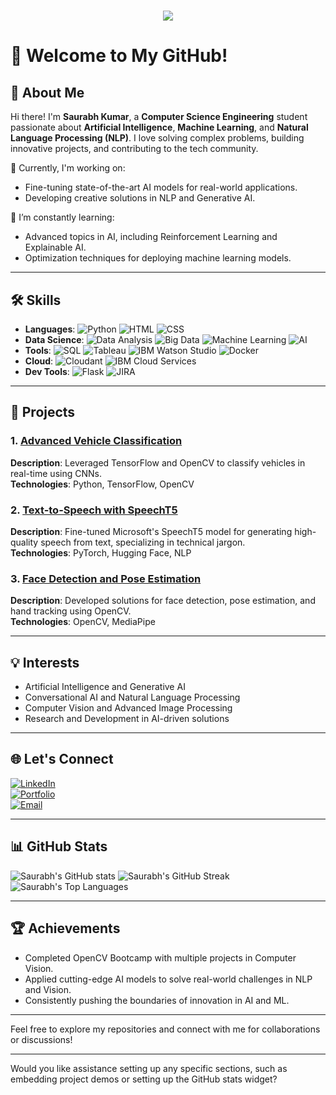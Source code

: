 <h1 align="center" style="color: #0000ff; text-shadow: 2px 2px 5px #87CEFA;">
    <img src="https://readme-typing-svg.herokuapp.com/?font=Righteous&size=40&center=true&vCenter=true&width=500&height=70&duration=4000&lines=Hi+There!+👋;+I'm+Saurabh+Kumar!;" />
</h1>

# 👋 Welcome to My GitHub!  

## 🌟 About Me  
Hi there! I'm **Saurabh Kumar**, a **Computer Science Engineering** student passionate about **Artificial Intelligence**, **Machine Learning**, and **Natural Language Processing (NLP)**. I love solving complex problems, building innovative projects, and contributing to the tech community.  

🔭 Currently, I'm working on:  
- Fine-tuning state-of-the-art AI models for real-world applications.  
- Developing creative solutions in NLP and Generative AI.  

🌱 I’m constantly learning:  
- Advanced topics in AI, including Reinforcement Learning and Explainable AI.  
- Optimization techniques for deploying machine learning models.  

---

## 🛠️ Skills  
- **Languages**: ![Python](https://img.shields.io/badge/-Python-3776AB?style=flat-square&logo=python&logoColor=white) ![HTML](https://img.shields.io/badge/-HTML-E34F26?style=flat-square&logo=html5&logoColor=white) ![CSS](https://img.shields.io/badge/-CSS-1572B6?style=flat-square&logo=css3&logoColor=white)
- **Data Science**: ![Data Analysis](https://img.shields.io/badge/-Data%20Analysis-1D2C4C?style=flat-square&logo=databricks&logoColor=white) ![Big Data](https://img.shields.io/badge/-Big%20Data-FF6F00?style=flat-square&logo=apache-spark&logoColor=white) ![Machine Learning](https://img.shields.io/badge/-Machine%20Learning-007ACC?style=flat-square&logo=tensorflow&logoColor=white) ![AI](https://img.shields.io/badge/-AI-2C6BC5?style=flat-square&logo=ai&logoColor=white)
- **Tools**: ![SQL](https://img.shields.io/badge/-SQL-4479A1?style=flat-square&logo=postgresql&logoColor=white) ![Tableau](https://img.shields.io/badge/-Tableau-E97627?style=flat-square&logo=tableau&logoColor=white) ![IBM Watson Studio](https://img.shields.io/badge/-IBM%20Watson-0530AD?style=flat-square&logo=ibm&logoColor=white) ![Docker](https://img.shields.io/badge/-Docker-2496ED?style=flat-square&logo=docker&logoColor=white)
- **Cloud**: ![Cloudant](https://img.shields.io/badge/-Cloudant-141D9E?style=flat-square&logo=ibm-cloud&logoColor=white) ![IBM Cloud Services](https://img.shields.io/badge/-IBM%20Cloud-1261FE?style=flat-square&logo=ibm-cloud&logoColor=white)
- **Dev Tools**: ![Flask](https://img.shields.io/badge/-Flask-000000?style=flat-square&logo=flask&logoColor=white) ![JIRA](https://img.shields.io/badge/-JIRA-0052CC?style=flat-square&logo=jira&logoColor=white)

---

## 🚀 Projects  
### 1. [Advanced Vehicle Classification](https://github.com/YourRepoLink)  
**Description**: Leveraged TensorFlow and OpenCV to classify vehicles in real-time using CNNs.  
**Technologies**: Python, TensorFlow, OpenCV  

### 2. [Text-to-Speech with SpeechT5](https://github.com/YourRepoLink)  
**Description**: Fine-tuned Microsoft's SpeechT5 model for generating high-quality speech from text, specializing in technical jargon.  
**Technologies**: PyTorch, Hugging Face, NLP  

### 3. [Face Detection and Pose Estimation](https://github.com/YourRepoLink)  
**Description**: Developed solutions for face detection, pose estimation, and hand tracking using OpenCV.  
**Technologies**: OpenCV, MediaPipe  

---

## 💡 Interests  
- Artificial Intelligence and Generative AI  
- Conversational AI and Natural Language Processing  
- Computer Vision and Advanced Image Processing  
- Research and Development in AI-driven solutions  

---

## 🌐 Let's Connect  
[![LinkedIn](https://img.shields.io/badge/-LinkedIn-0077B5?style=for-the-badge&logo=linkedin&logoColor=white)](https://linkedin.com/in/YourLinkedInProfile)  
[![Portfolio](https://img.shields.io/badge/-Portfolio-000?style=for-the-badge&logo=google-chrome&logoColor=white)](https://YourPortfolioLink.com)  
[![Email](https://img.shields.io/badge/-Email-D14836?style=for-the-badge&logo=gmail&logoColor=white)](mailto:your.email@example.com)  

---

## 📊 GitHub Stats  
![Saurabh's GitHub stats](https://github-readme-stats.vercel.app/api?username=Saurabh-Kumar-0&show_icons=true&theme=radical)
![Saurabh's GitHub Streak](https://github-readme-streak-stats.herokuapp.com/?user=Saurabh-Kumar-0&theme=radical)
![Saurabh's Top Languages](https://github-readme-stats.vercel.app/api/top-langs/?username=Saurabh-Kumar-0&layout=compact&theme=radical)

---

## 🏆 Achievements  
- Completed OpenCV Bootcamp with multiple projects in Computer Vision.  
- Applied cutting-edge AI models to solve real-world challenges in NLP and Vision.  
- Consistently pushing the boundaries of innovation in AI and ML.  

---

Feel free to explore my repositories and connect with me for collaborations or discussions!  

---

Would you like assistance setting up any specific sections, such as embedding project demos or setting up the GitHub stats widget?

